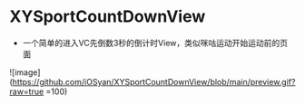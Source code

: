 # XYSportCountDownView
- 一个简单的进入VC先倒数3秒的倒计时View，类似咪咕运动开始运动前的页面

![image](https://github.com/iOSyan/XYSportCountDownView/blob/main/preview.gif?raw=true =100)  
